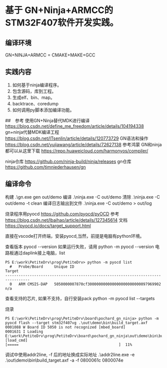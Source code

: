 # 基于 GN+Ninja+ARMCC的STM32F407软件开发实践。

## 编译环境
GN+NINJA+ARMCC = CMAKE+MAKE+GCC

## 实践内容
1. 如何基于ninja编译程序。
2. 包含源码，库到工程。
3. 生成elf、bin、map。
4. backtrace、coredump
5. 如何调用py脚本添加编译功能。

##　参考
使用GN+Ninja替代MDK进行编译
https://blog.csdn.net/define_me_freedom/article/details/104194338
gn+ninja代替MDK编译工程
https://blog.csdn.net/ITsenlin/article/details/120773729
GN语法和操作
https://blog.csdn.net/yujiawang/article/details/72627138
参考鸿蒙 GN和ninja都可以从这里下载
https://repo.huaweicloud.com/harmonyos/compiler/

ninja仓库
https://github.com/ninja-build/ninja/releases
gn仓库
https://github.com/timniederhausen/gn


## 编译命令
构建
.\gn.exe gen out/demo
编译
.\ninja.exe -C out/demo
清除
.\ninja.exe -C out/demo -t clean
编译日志输出到文件
.\ninja.exe -C out/demo > out/log

烧录程序用pyocd
https://github.com/pyocd/pyOCD
参考
https://blog.csdn.net/lbaihao/article/details/127345614
文档
https://pyocd.io/docs/target_support.html

直接在vscode打开终端，安装pyocd,当然，前提是电脑有python环境。

查看版本
pyocd --version
如果运行失败，请用
python -m pyocd --version
电路板通过daplink接上电脑，list
```
PS E:\work\PetiteDrv\prog\PetiteDrv> python -m pyocd list
  #   Probe/Board     Unique ID                                          Target  
---------------------------------------------------------------------------------
  0   ARM CMSIS-DAP   5050000007870cf300000000000000000000000097969902   n/a
```

查看支持的芯片, 如果不支持，自行安装pack
python -m pyocd list --targets

烧录
```
PS E:\work\PetiteDrv\prog\PetiteDrv\board\pochard_gn_ninja> python -m pyocd flash --target stm32f407vg .\out\demo\bin\build_target.axf
0001088 W Board ID 5050 is not recognized [mbed_board]
0001631 I Loading E:\work\PetiteDrv\prog\PetiteDrv\board\pochard_gn_ninja\out\demo\bin\build_target.axf [load_cmd]
[=====                                             ]  11%
```

调试中使用addr2line, -f 后的地址换成实际地址
.\addr2line.exe -e .\out\demo\bin\build_target.axf -a -f 0800061c 0800074e

